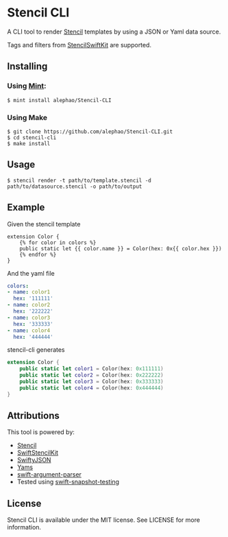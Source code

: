 # Stencil CLI

A CLI tool to render [Stencil](https://github.com/stencilproject/Stencil) templates by using a JSON or Yaml data source.

Tags and filters from [StencilSwiftKit](https://github.com/SwiftGen/StencilSwiftKit) are supported.

## Installing

### Using [Mint](https://github.com/yonaskolb/mint):

```
$ mint install alephao/Stencil-CLI
```

### Using Make

```
$ git clone https://github.com/alephao/Stencil-CLI.git
$ cd stencil-cli
$ make install
```

## Usage

```
$ stencil render -t path/to/template.stencil -d path/to/datasource.stencil -o path/to/output
```

## Example

Given the stencil template

```
extension Color {
    {% for color in colors %}
    public static let {{ color.name }} = Color(hex: 0x{{ color.hex }})
    {% endfor %}
}
```

And the yaml file

```yaml
colors:
- name: color1
  hex: '111111'
- name: color2
  hex: '222222'
- name: color3
  hex: '333333'
- name: color4
  hex: '444444'
```

stencil-cli generates

```swift
extension Color {
    public static let color1 = Color(hex: 0x111111)
    public static let color2 = Color(hex: 0x222222)
    public static let color3 = Color(hex: 0x333333)
    public static let color4 = Color(hex: 0x444444)
}

```

## Attributions

This tool is powered by:

* [Stencil](https://github.com/stencilproject/Stencil)
* [SwiftStencilKit](https://github.com/SwiftGen/StencilSwiftKit)
* [SwiftyJSON](https://github.com/SwiftyJSON/SwiftyJSON)
* [Yams](https://github.com/jpsim/Yams)
* [swift-argument-parser](https://github.com/apple/swift-argument-parser)
* Tested using [swift-snapshot-testing](https://github.com/pointfreeco/swift-snapshot-testing)

## License

Stencil CLI is available under the MIT license. See LICENSE for more information.
